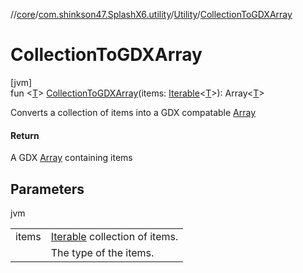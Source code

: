 //[core](../../../index.md)/[com.shinkson47.SplashX6.utility](../index.md)/[Utility](index.md)/[CollectionToGDXArray](-collection-to-g-d-x-array.md)

# CollectionToGDXArray

[jvm]\
fun &lt;[T](-collection-to-g-d-x-array.md)&gt; [CollectionToGDXArray](-collection-to-g-d-x-array.md)(items: [Iterable](https://kotlinlang.org/api/latest/jvm/stdlib/kotlin.collections/-iterable/index.html)&lt;[T](-collection-to-g-d-x-array.md)&gt;): Array&lt;[T](-collection-to-g-d-x-array.md)&gt;

Converts a collection of items into a GDX compatable [Array](https://kotlinlang.org/api/latest/jvm/stdlib/kotlin/-array/index.html)

#### Return

A GDX [Array](https://kotlinlang.org/api/latest/jvm/stdlib/kotlin/-array/index.html) containing items</T>

## Parameters

jvm

| | |
|---|---|
| items | [Iterable](https://kotlinlang.org/api/latest/jvm/stdlib/kotlin.collections/-iterable/index.html) collection of items. |
|  | <T> The type of the items. |
